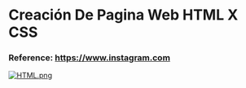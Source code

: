 
# Creación De Pagina Web HTML X CSS
### Reference: https://www.instagram.com

[![HTML.png](https://i.postimg.cc/L6DSGYGb/HTML.png)](https://postimg.cc/Whdxk3NG)
